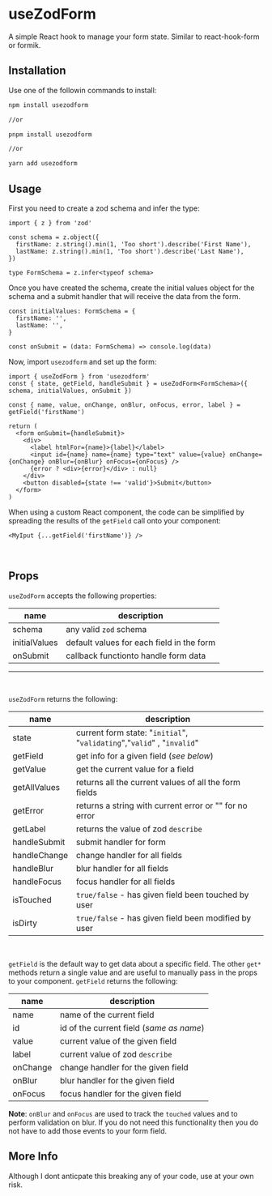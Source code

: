 # useZodForm

A simple React hook to manage your form state. Similar to react-hook-form or formik.

## Installation

Use one of the followin commands to install:

```bash
npm install usezodform

//or

pnpm install usezodform

//or

yarn add usezodform
```

## Usage

First you need to create a zod schema and infer the type:

```tsx
import { z } from 'zod'

const schema = z.object({
  firstName: z.string().min(1, 'Too short').describe('First Name'),
  lastName: z.string().min(1, 'Too short').describe('Last Name'),
})

type FormSchema = z.infer<typeof schema>
```

Once you have created the schema, create the initial values object for the schema and a submit handler that will receive the data from the form.

```tsx
const initialValues: FormSchema = {
  firstName: '',
  lastName: '',
}

const onSubmit = (data: FormSchema) => console.log(data)
```

Now, import `usezodform` and set up the form:

```tsx
import { useZodForm } from 'usezodform'
const { state, getField, handleSubmit } = useZodForm<FormSchema>({ schema, initialValues, onSubmit })

const { name, value, onChange, onBlur, onFocus, error, label } = getField('firstName')

return (
  <form onSubmit={handleSubmit}>
    <div>
      <label htmlFor={name}>{label}</label>
      <input id={name} name={name} type="text" value={value} onChange={onChange} onBlur={onBlur} onFocus={onFocus} />
      {error ? <div>{error}</div> : null}
    </div>
    <button disabled={state !== 'valid'}>Submit</button>
  </form>
)
```

When using a custom React component, the code can be simplified by spreading the results of the `getField` call onto your component:

```tsx
<MyIput {...getField('firstName')} />
```

<br/>

## Props

`useZodForm` accepts the following properties:

| name          | description                               |
| ------------- | ----------------------------------------- |
| schema        | any valid `zod` schema                    |
| initialValues | default values for each field in the form |
| onSubmit      | callback functionto handle form data      |

---

<br/>

`useZodForm` returns the following:

| name         | description                                                             |
| ------------ | ----------------------------------------------------------------------- |
| state        | current form state: "`initial`", "`validating`","`valid`" , "`invalid`" |
| getField     | get info for a given field (_see below_)                                |
| getValue     | get the current value for a field                                       |
| getAllValues | returns all the current values of all the form fields                   |
| getError     | returns a string with current error or "" for no error                  |
| getLabel     | returns the value of zod `describe`                                     |
| handleSubmit | submit handler for form                                                 |
| handleChange | change handler for all fields                                           |
| handleBlur   | blur handler for all fields                                             |
| handleFocus  | focus handler for all fields                                            |
| isTouched    | `true/false` - has given field been touched by user                     |
| isDirty      | `true/false` - has given field been modified by user                    |

<br/>

`getField` is the default way to get data about a specific field. The other `get*` methods return a single value and are useful to manually pass in the props to your component. `getField` returns the following:

| name     | description                              |
| -------- | ---------------------------------------- |
| name     | name of the current field                |
| id       | id of the current field (_same as name_) |
| value    | current value of the given field         |
| label    | current value of zod `describe`          |
| onChange | change handler for the given field       |
| onBlur   | blur handler for the given field         |
| onFocus  | focus handler for the given field        |

**Note**: `onBlur` and `onFocus` are used to track the `touched` values and to perform validation on blur. If you do not need this functionality then you do not have to add those events to your form field.

## More Info

Although I dont anticpate this breaking any of your code, use at your own risk.
